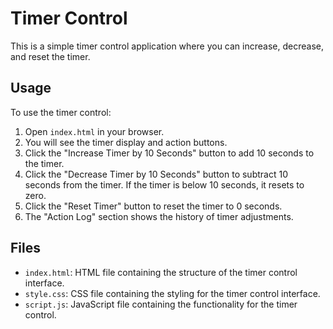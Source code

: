 # Timer Control

This is a simple timer control application where you can increase, decrease, and reset the timer.

## Usage

To use the timer control:

1. Open `index.html` in your browser.
2. You will see the timer display and action buttons.
3. Click the "Increase Timer by 10 Seconds" button to add 10 seconds to the timer.
4. Click the "Decrease Timer by 10 Seconds" button to subtract 10 seconds from the timer. If the timer is below 10 seconds, it resets to zero.
5. Click the "Reset Timer" button to reset the timer to 0 seconds.
6. The "Action Log" section shows the history of timer adjustments.

## Files

- `index.html`: HTML file containing the structure of the timer control interface.
- `style.css`: CSS file containing the styling for the timer control interface.
- `script.js`: JavaScript file containing the functionality for the timer control.

